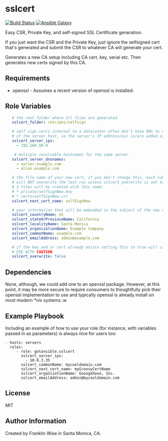 sslcert
=========
[![Build Status](https://travis-ci.org/gotansible/sslcert.svg)](https://travis-ci.org/gotansible/sslcert)
[![Ansible Galaxy](http://img.shields.io/badge/galaxy-sslcert-blue.svg?style=flat)](https://galaxy.ansible.com/list#/roles/3588)

Easy CSR, Private Key, and self-signed SSL Certificate generation.

If you just want the CSR and the Private Key, just ignore the selfsigned cert that's generated and submit the CSR to whatever CA will generate your cert.

Generates a new CA setup including CA cert, key, serial etc.  Then generates new certs signed by this CA.

Requirements
------------

* openssl - Assumes a recent version of openssl is installed.

Role Variables
--------------

```yml
   # the root folder where all files are generated
   sslcert_folder: /etc/pki/selfsign

   # self sign certs internal to a datacenter often don't have DNS to verify the commonName
   # of the server host, so the server's IP address(es) is/are added as an extension
   sslcert_server_ips: 
     - 192.168.50.9

	# multiple resolvable hostnames for the same server
   sslcert_server_dnsnames:
     - server.example.com 
	 - alias.example.com

   # the file name of your new cert, if you don't change this, each subsequent run
   # will NOT overwrite the last run unless sslcert_overwrite is set to true
   # 3 files will be created with this name:
   # * private/selfSignNew.key
   # * certs/selfSignNew.crt
   sslcert_next_cert_name: selfSignNew

   # your information that will be embedded in the subject of the new certificate
   sslcert_countryName: US
   sslcert_stateOrProvinceName: California
   sslcert_localityName: Santa Monica
   sslcert_organizationName: Example Company
   sslcert_commonName: example.com
   sslcert_emailAddress: admin@example.com

   # if the key and or cert already exists setting this to true will cause them to get overwritten
   # USE WITH CAUTION
   sslcert_overwrite: false

```

Dependencies
------------

None, although, we could add one to an openssl package.  However, at this point, it may
be more secure to require consumers to thoughtfully pick their openssl implementation to use and typically openssl is already install on most modern *nix systems.:w

Example Playbook
----------------

Including an example of how to use your role (for instance, with variables passed in as parameters) is always nice for users too:

    - hosts: servers
      roles:
         - role: gotansible.sslcert
		   sslcert_server_ips: 
		     - 10.0.3.35
		   sslcert_commonName: mycooldomain.com 
		   sslcert_next_cert_name: myGroovyCertName
		   sslcert_organizationName: Gooogahooo, Inc.
		   sslcert_emailAddress: admin@mycooldomain.com

License
-------

MIT

Author Information
------------------

Created by Franklin Wise in Santa Monica, CA.

